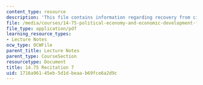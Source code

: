 ```yaml
---
content_type: resource
description: 'This file contains information regarding recovery from civil war. Special. '
file: /media/courses/14-75-political-economy-and-economic-development-fall-2012/1716a96145eb5d1dbeaab69fce6a2d9c_MIT14_75F12_Recitation7.pdf
file_type: application/pdf
learning_resource_types:
- Lecture Notes
ocw_type: OCWFile
parent_title: Lecture Notes
parent_type: CourseSection
resourcetype: Document
title: 14.75 Recitation 7
uid: 1716a961-45eb-5d1d-beaa-b69fce6a2d9c
---
```

